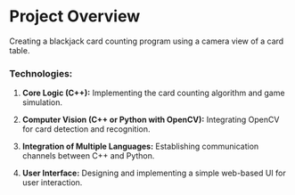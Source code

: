 # Project Overview
Creating a blackjack card counting program using a camera view of a card table.

### Technologies:
1. **Core Logic (C++):**
    Implementing the card counting algorithm and game simulation.

2. **Computer Vision (C++ or Python with OpenCV):**
    Integrating OpenCV for card detection and recognition.

3. **Integration of Multiple Languages:**
    Establishing communication channels between C++ and Python.

4. **User Interface:**
    Designing and implementing a simple web-based UI for user interaction.
